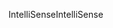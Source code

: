 <span data-ttu-id="ca4a4-101">IntelliSense</span><span class="sxs-lookup"><span data-stu-id="ca4a4-101">IntelliSense</span></span>